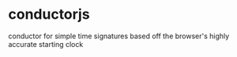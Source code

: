 # conductorjs
conductor for simple time signatures based off the browser's highly accurate starting clock
